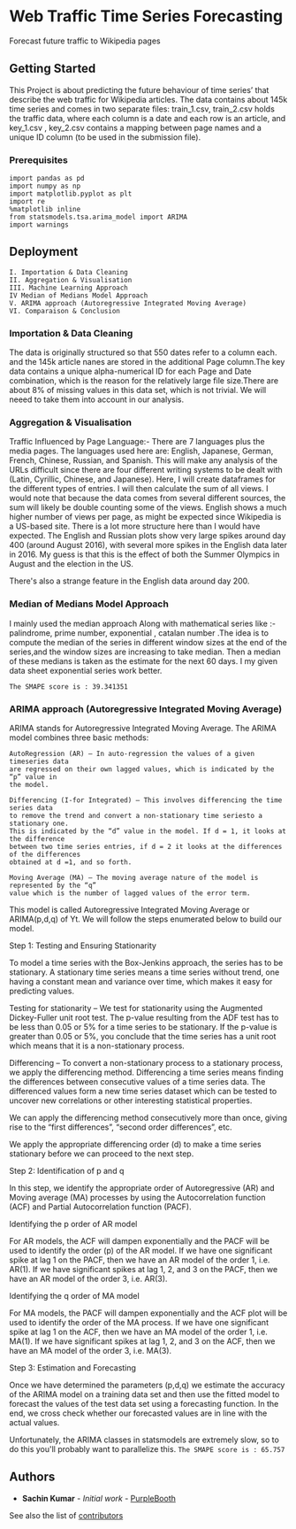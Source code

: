 # Web Traffic Time Series Forecasting

Forecast future traffic to Wikipedia pages

## Getting Started

This Project is about predicting the future behaviour of time series’ that describe the web traffic for Wikipedia articles. The data contains about 145k time series and comes in two separate files: train_1.csv, train_2.csv holds the traffic data, where each column is a date and each row is an article, and key_1.csv , key_2.csv contains a mapping between page names and a unique ID column (to be used in the submission file).

### Prerequisites



```
import pandas as pd
import numpy as np
import matplotlib.pyplot as plt
import re
%matplotlib inline
from statsmodels.tsa.arima_model import ARIMA
import warnings
```



## Deployment
```
I. Importation & Data Cleaning
II. Aggregation & Visualisation
III. Machine Learning Approach
IV Median of Medians Model Approach
V. ARIMA approach (Autoregressive Integrated Moving Average)
VI. Comparaison & Conclusion
```
### Importation & Data Cleaning
The data is originally structured so that 550 dates refer to a column each. and the 145k article nanes are stored in the additional Page column.The key data contains a unique alpha-numerical ID for each Page and Date combination, which is the reason for the relatively large file size.There are about 8% of missing values in this data set, which is not trivial. We will neeed to take them into account in our analysis.
### Aggregation & Visualisation
Traffic Influenced by Page Language:-
There are 7 languages plus the media pages. The languages used here are: English, Japanese, German, French, Chinese, Russian, and Spanish. This will make any analysis of the URLs difficult since there are four different writing systems to be dealt with (Latin, Cyrillic, Chinese, and Japanese). Here, I will create dataframes for the different types of entries. I will then calculate the sum of all views. I would note that because the data comes from several different sources, the sum will likely be double counting some of the views.
English shows a much higher number of views per page, as might be expected since Wikipedia is a US-based site. There is a lot more structure here than I would have expected. The English and Russian plots show very large spikes around day 400 (around August 2016), with several more spikes in the English data later in 2016. My guess is that this is the effect of both the Summer Olympics in August and the election in the US.

There's also a strange feature in the English data around day 200.
### Median of Medians Model Approach
I mainly used the median approach Along with mathematical series like :- palindrome, prime number, exponential , catalan number
.The idea is to compute the median of the series in different window sizes at the end of the series,and the window sizes are increasing to take median. Then a median of these medians is taken as the estimate for the next 60 days. I my given data sheet 
exponential series work better.

```The SMAPE score is : 39.341351```
### ARIMA approach (Autoregressive Integrated Moving Average)
ARIMA stands for Autoregressive Integrated Moving Average.
The ARIMA model combines three basic methods:
 ```  
AutoRegression (AR) – In auto-regression the values of a given timeseries data 
are regressed on their own lagged values, which is indicated by the “p” value in
the model.
    
Differencing (I-for Integrated) – This involves differencing the time series data 
to remove the trend and convert a non-stationary time seriesto a stationary one. 
This is indicated by the “d” value in the model. If d = 1, it looks at the difference
between two time series entries, if d = 2 it looks at the differences of the differences
obtained at d =1, and so forth.

Moving Average (MA) – The moving average nature of the model is represented by the “q” 
value which is the number of lagged values of the error term.
```

This model is called Autoregressive Integrated Moving Average or ARIMA(p,d,q) of Yt.  We will follow the steps enumerated below to build our model.

Step 1: Testing and Ensuring Stationarity

To model a time series with the Box-Jenkins approach, the series has to be stationary. A stationary time series means a time series without trend, one having a constant mean and variance over time, which makes it easy for predicting values.

Testing for stationarity – We test for stationarity using the Augmented Dickey-Fuller unit root test. The p-value resulting from the ADF test has to be less than 0.05 or 5% for a time series to be stationary. If the p-value is greater than 0.05 or 5%, you conclude that the time series has a unit root which means that it is a non-stationary process.

Differencing – To convert a non-stationary process to a stationary process, we apply the differencing method. Differencing a time series means finding the differences between consecutive values of a time series data. The differenced values form a new time series dataset which can be tested to uncover new correlations or other interesting statistical properties.

We can apply the differencing method consecutively more than once, giving rise to the “first differences”, “second order differences”, etc.

We apply the appropriate differencing order (d) to make a time series stationary before we can proceed to the next step.

Step 2: Identification of p and q

In this step, we identify the appropriate order of Autoregressive (AR) and Moving average (MA) processes by using the Autocorrelation function (ACF) and Partial Autocorrelation function (PACF).  

Identifying the p order of AR model

For AR models, the ACF will dampen exponentially and the PACF will be used to identify the order (p) of the AR model. If we have one significant spike at lag 1 on the PACF, then we have an AR model of the order 1, i.e. AR(1). If we have significant spikes at lag 1, 2, and 3 on the PACF, then we have an AR model of the order 3, i.e. AR(3).

Identifying the q order of MA model

For MA models, the PACF will dampen exponentially and the ACF plot will be used to identify the order of the MA process. If we have one significant spike at lag 1 on the ACF, then we have an MA model of the order 1, i.e. MA(1). If we have significant spikes at lag 1, 2, and 3 on the ACF, then we have an MA model of the order 3, i.e. MA(3).

Step 3: Estimation and Forecasting

Once we have determined the parameters (p,d,q) we estimate the accuracy of the ARIMA model on a training data set and then use the fitted model to forecast the values of the test data set using a forecasting function. In the end, we cross check whether our forecasted values are in line with the actual values.

Unfortunately, the ARIMA classes in statsmodels are extremely slow, so to do this you'll probably want to parallelize this.
```The SMAPE score is : 65.757```




## Authors

* **Sachin Kumar** - *Initial work* - [PurpleBooth](https://github.com/batmansachin)

See also the list of [contributors](https://github.com/batmansachin/Web-Traffic-Time-Series-Forecasting) 



